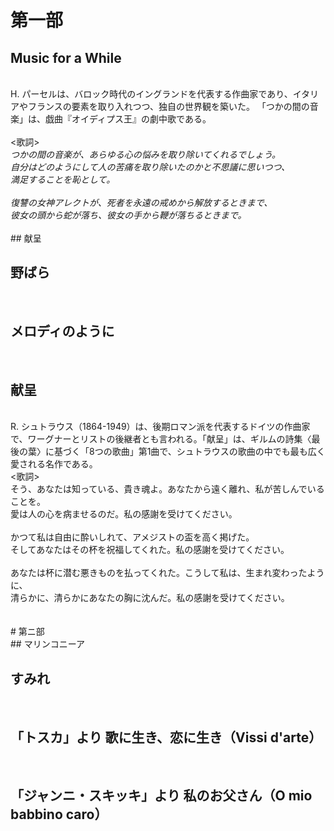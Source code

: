 # 第一部
## Music for a While
<br>
H. パーセルは、バロック時代のイングランドを代表する作曲家であり、イタリアやフランスの要素を取り入れつつ、独自の世界観を築いた。
「つかの間の音楽」は、戯曲『オイディプス王』の劇中歌である。
<br><br>
<歌詞></歌詞><br>
<i>つかの間の音楽が、あらゆる心の悩みを取り除いてくれるでしょう。<br>
自分はどのようにして人の苦痛を取り除いたのかと不思議に思いつつ、<br>
満足することを恥として。<br>
<br>
復讐の女神アレクトが、死者を永遠の戒めから解放するときまで、<br>
彼女の頭から蛇が落ち、彼女の手から鞭が落ちるときまで。</i><br>
<br>
## 献呈 
<br>

## 野ばら
<br>

## メロディのように
<br>

## 献呈
<br>
R. シュトラウス（1864-1949）は、後期ロマン派を代表するドイツの作曲家で、ワーグナーとリストの後継者とも言われる。「献呈」は、ギルムの詩集〈最後の葉〉に基づく「8つの歌曲」第1曲で、シュトラウスの歌曲の中でも最も広く愛される名作である。<br>
<歌詞></歌詞><br>
そう、あなたは知っている、貴き魂よ。あなたから遠く離れ、私が苦しんでいることを。<br>
愛は人の心を病ませるのだ。私の感謝を受けてください。<br>
<br>
かつて私は自由に酔いしれて、アメジストの盃を高く掲げた。<br>
そしてあなたはその杯を祝福してくれた。私の感謝を受けてください。<br>
<br>
あなたは杯に潜む悪きものを払ってくれた。こうして私は、生まれ変わったように、<br>
清らかに、清らかにあなたの胸に沈んだ。私の感謝を受けてください。<br>
<br>
<br>
# 第ニ部<br>
## マリンコニーア
<br>

## すみれ
<br>

## 「トスカ」より 歌に生き、恋に生き（Vissi d'arte）
<br>

## 「ジャンニ・スキッキ」より 私のお父さん（O mio babbino caro）
<br>

